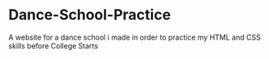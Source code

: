 # Dance-School-Practice
A website for a dance school i made in order to practice my HTML and CSS skills before College Starts
